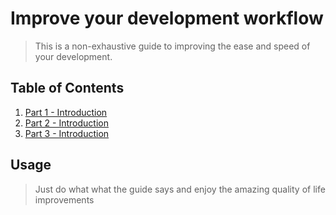 # Improve your development workflow

> This is a non-exhaustive guide to improving the ease and speed of your development.

## Table of Contents

1.  [Part 1 - Introduction](https://github.com/nvincenthill/streamlineyourworkflow/tree/master/Part%201/PART1.md)
1.  [Part 2 - Introduction](#requirements)
1.  [Part 3 - Introduction](#development)

## Usage

> Just do what what the guide says and enjoy the amazing quality of life improvements
